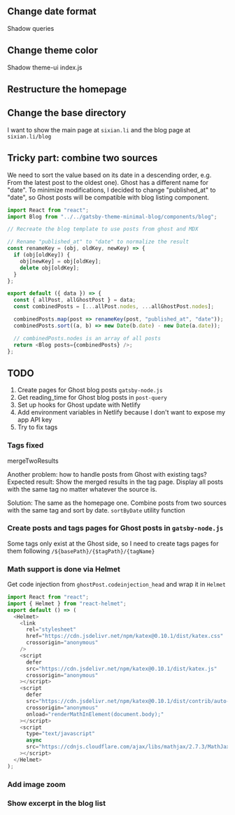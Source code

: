 ## Change date format

Shadow queries

## Change theme color

Shadow theme-ui index.js

## Restructure the homepage

## Change the base directory

I want to show the main page at `sixian.li` and the blog page at `sixian.li/blog`

## Tricky part: combine two sources

We need to sort the value based on its date in a descending order, e.g. From the latest post to the oldest one).
Ghost has a different name for "date". To minimize modifications, I decided to change "published_at" to "date", so Ghost posts will be compatible with blog listing component.

```javascript
import React from "react";
import Blog from "../../gatsby-theme-minimal-blog/components/blog";

// Recreate the blog template to use posts from ghost and MDX

// Rename "published_at" to "date" to normalize the result
const renameKey = (obj, oldKey, newKey) => {
  if (obj[oldKey]) {
    obj[newKey] = obj[oldKey];
    delete obj[oldKey];
  }
};

export default ({ data }) => {
  const { allPost, allGhostPost } = data;
  const combinedPosts = [...allPost.nodes, ...allGhostPost.nodes];

  combinedPosts.map(post => renameKey(post, "published_at", "date"));
  combinedPosts.sort((a, b) => new Date(b.date) - new Date(a.date));

  // combinedPosts.nodes is an array of all posts
  return <Blog posts={combinedPosts} />;
};
```

## TODO

1. Create pages for Ghost blog posts `gatsby-node.js`
2. Get reading_time for Ghost blog posts in `post-query`
3. Set up hooks for Ghost update with Netlify
4. Add environment variables in Netlify because I don't want to expose my app API key
5. Try to fix tags

### Tags fixed

mergeTwoResults

Another problem: how to handle posts from Ghost with existing tags?
Expected result: Show the merged results in the tag page. Display all posts with the same tag no matter whatever the source is.

Solution:
The same as the homepage one. Combine posts from two sources with the same tag and sort by date. `sortByDate` utility function

### Create posts and tags pages for Ghost posts in `gatsby-node.js`

Some tags only exist at the Ghost side, so I need to create tags pages for them following `/${basePath}/{$tagPath}/{tagName}`

### Math support is done via Helmet

Get code injection from `ghostPost.codeinjection_head` and wrap it in `Helmet`

```javascript
import React from "react";
import { Helmet } from "react-helmet";
export default () => (
  <Helmet>
    <link
      rel="stylesheet"
      href="https://cdn.jsdelivr.net/npm/katex@0.10.1/dist/katex.css"
      crossorigin="anonymous"
    />
    <script
      defer
      src="https://cdn.jsdelivr.net/npm/katex@0.10.1/dist/katex.js"
      crossorigin="anonymous"
    ></script>
    <script
      defer
      src="https://cdn.jsdelivr.net/npm/katex@0.10.1/dist/contrib/auto-render.min.js"
      crossorigin="anonymous"
      onload="renderMathInElement(document.body);"
    ></script>
    <script
      type="text/javascript"
      async
      src="https://cdnjs.cloudflare.com/ajax/libs/mathjax/2.7.3/MathJax.js?config=TeX-MML-AM_CHTML"
    ></script>
  </Helmet>
);
```

### Add image zoom

### Show excerpt in the blog list
